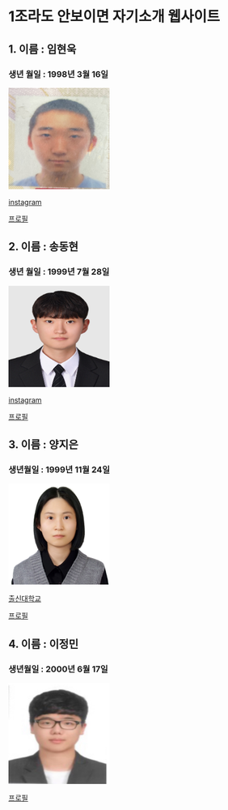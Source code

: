 # 1조라도 안보이면 자기소개 웹사이트
## 1. 이름 : 임현욱  
### 생년 월일 : 1998년 3월 16일  
<img src="5page/KakaoTalk_20240104_112423360.jpg" width="200" height= "200">

[instagram](https://www.instagram.com/gusdnr2222)

[프로필](5page/readme32.md) 

## 2. 이름 : 송동현
### 생년 월일 : 1999년 7월 28일
<img src="3page/picture1.jpg" width="200" height= "200">

[instagram](https://www.instagram.com/songdong_99?igsh=Ymt1ZTF4ZXA2ZHE0)

[프로필](3page/dh.md)


## 3. 이름 : 양지은 
###  생년월일 : 1999년 11월 24일 

<img src="비자 사진 - 복사본.jpg" width="200" height= "200">

[출신대학교](https://www.deu.ac.kr/www)

[프로필](2page/jieun.md)

## 4. 이름 : 이정민
### 생년월일 : 2000년 6월 17일
<img src="4page/picture1.jpg" width="200" height= "200">

[프로필](4page/min)
